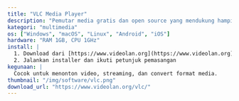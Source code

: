 ```yaml
---
title: "VLC Media Player"
description: "Pemutar media gratis dan open source yang mendukung hampir semua format audio-video."
kategori: "multimedia"
os: ["Windows", "macOS", "Linux", "Android", "iOS"]
hardware: "RAM 1GB, CPU 1GHz"
install: |
  1. Download dari [https://www.videolan.org](https://www.videolan.org)
  2. Jalankan installer dan ikuti petunjuk pemasangan
kegunaan: |
  Cocok untuk menonton video, streaming, dan convert format media.
thumbnail: "/img/software/vlc.png"
download_url: "https://www.videolan.org/vlc/"
---
```

